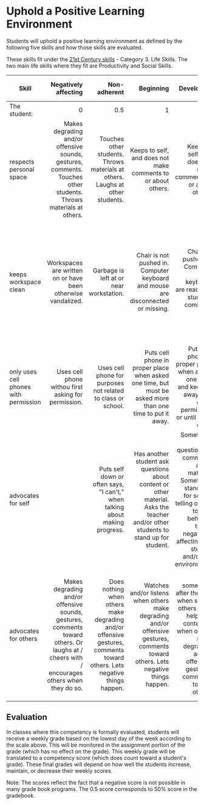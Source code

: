# Uphold a Positive Learning Environment

Students will uphold a positive learning environment as defined by the following five skills and how those skills are evaluated.

These skills fit under the [21st Century skills](https://www.icevonline.com/blog/what-are-21st-century-skills) - Category 3. Life Skills.  The two main life skills where they fit are Productivity and Social Skills.

Skill | Negatively affecting | Non-adherent | Beginning | Developing | Proficient | Beyond Proficient (Exemplary)
----- | -------------------: | -----------: | --------: | ---------: | ---------: | ----------------------------:
The student: | 0 | 0.5 | 1 | 2 | 3 | 4
respects personal space | Makes degrading and/or offensive sounds, gestures, comments.  Touches other students.  Throws materials at others. | Touches other students.  Throws materials at others.  Laughs at other students. | Keeps to self, and does not make comments to or about others. |	Keeps to self, and does not make comments to or about others. | Stays in own personal space and keeps all own materials in personal space.  Only makes positive comments to others. | Sticks up for others when somebody's personal space is being violated.  Gives encouraging words to all.
keeps workspace clean	| Workspaces are written on or have been otherwise vandalized. | Garbage is left at or near workstation. | Chair is not pushed in.  Computer keyboard and mouse are disconnected or missing. | Chairs is pushed in.  Computer and keyboard are ready for students coming in next. | Own workspace (including the floor) and workspaces around the student are free from debris when the student leaves.  Chairs are pushed in.  Computers are neat. | Keeps own workspace clean and free from graffiti and garbage.  Helps others to do the same, including pushing in chairs and neatening computers.
only uses cell phones with permission | Uses cell phone withou first asking for permission. | Uses cell phone for purposes not related to class or school. | Puts cell phone in proper place when asked one time, but must be asked more than one time to put it away. | Puts cell phone in proper place when asked one time, and keeps it away until given permission or until class ends. | Only uses cell phone when given prior permission.  Keeps it in its proper place at all other times. | Only uses cell phone when given prior permission and when it has to do with school work.
advocates for self | |  Puts self down or often says, "I can't," when talking about making progress. | Has another student ask questions about content or other material.  Asks the teacher and/or other students to stand up for student. | Sometimes asks questions or comments about material.  Sometimes stands up for self by telling others to stop behavior that is negatively affecting the student and/or the environment. | Asks questions about content or other material.  Stands up for self by telling others to stop behavior that is negatively affecting the student and/or the learning environment. | Asks questions about content or other material.  Seeks additional help when needed.  Schedules time for extra help rather than having extra time assigned.
advocates for others | Makes degrading and/or offensive sounds, gestures, comments toward others.  Or laughs at / cheers with / encourages others when they do so. | Does nothing when others make degrading and/or offensive gestures, comments toward others.  Lets negative things happen. | Watches and/or listens when others make degrading and/or offensive gestures, comments toward others.  Lets negative things happen. | Says something after the fact when self or others need help with content or when others make degrading and/or offensive gestures, comments toward others. | Helps others understand the course content.  Asks questions about content.  Directs others to change their behavior that is negatively affecting the learning environment. | Sticks up for others when negative words or actions are directed toward others, regardless of the source.  Helps explain content to peers.

## Evaluation

In classes where this competency is formally evaluated, students will receive a weekly grade based on the lowest day of the week according to the scale above.  This will be monitored in the assignment portion of the grade (which has no effect on the grade).  This weekly grade will be translated to a competency score (which does count toward a student's grade).  These final grades will depend on how well the students increase, maintain, or decrease their weekly scores.

Note:  The scores reflect the fact that a negative score is not possible in many grade book programs.  The 0.5 score corresponds to 50% score in the gradebook.
